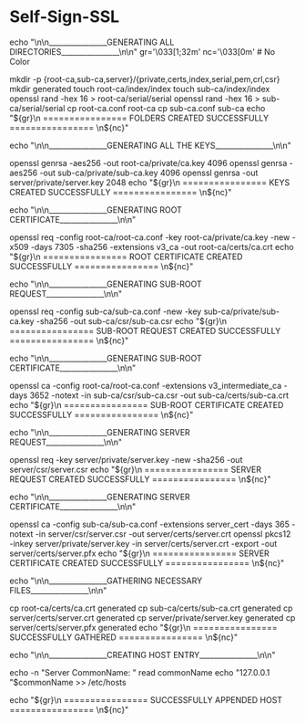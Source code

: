 # Self-Sign-SSL


echo "\n\n________________GENERATING ALL DIRECTORIES________________\n\n"
gr='\033[1;32m'
nc='\033[0m' # No Color

mkdir -p {root-ca,sub-ca,server}/{private,certs,index,serial,pem,crl,csr}
mkdir generated
touch root-ca/index/index
touch sub-ca/index/index
openssl rand -hex 16 > root-ca/serial/serial
openssl rand -hex 16 > sub-ca/serial/serial
cp root-ca.conf root-ca
cp sub-ca.conf sub-ca
echo "${gr}\n ================ FOLDERS CREATED SUCCESSFULLY ================ \n${nc}"

echo "\n\n________________GENERATING ALL THE KEYS________________\n\n"

openssl genrsa -aes256 -out root-ca/private/ca.key 4096
openssl genrsa -aes256 -out sub-ca/private/sub-ca.key 4096
openssl genrsa -out server/private/server.key 2048
echo "${gr}\n ================ KEYS CREATED SUCCESSFULLY ================ \n${nc}"

echo "\n\n________________GENERATING ROOT CERTIFICATE________________\n\n"

openssl req -config root-ca/root-ca.conf -key root-ca/private/ca.key -new -x509 -days 7305 -sha256 -extensions v3_ca -out root-ca/certs/ca.crt
echo "${gr}\n ================ ROOT CERTIFICATE CREATED SUCCESSFULLY ================ \n${nc}"

echo "\n\n________________GENERATING SUB-ROOT REQUEST________________\n\n"

openssl req -config sub-ca/sub-ca.conf -new -key sub-ca/private/sub-ca.key -sha256 -out sub-ca/csr/sub-ca.csr
echo "${gr}\n ================ SUB-ROOT REQUEST CREATED SUCCESSFULLY  ================ \n${nc}"

echo "\n\n________________GENERATING SUB-ROOT CERTIFICATE________________\n\n"

openssl ca -config root-ca/root-ca.conf -extensions v3_intermediate_ca -days 3652 -notext -in sub-ca/csr/sub-ca.csr -out sub-ca/certs/sub-ca.crt
echo "${gr}\n ================ SUB-ROOT CERTIFICATE CREATED SUCCESSFULLY ================ \n${nc}"

echo "\n\n________________GENERATING SERVER REQUEST________________\n\n"

openssl req -key server/private/server.key -new -sha256 -out server/csr/server.csr
echo "${gr}\n ================ SERVER REQUEST CREATED SUCCESSFULLY ================ \n${nc}"

echo "\n\n________________GENERATING SERVER CERTIFICATE________________\n\n"

openssl ca -config sub-ca/sub-ca.conf -extensions server_cert -days 365 -notext -in server/csr/server.csr -out server/certs/server.crt
openssl pkcs12 -inkey server/private/server.key -in server/certs/server.crt -export -out server/certs/server.pfx
echo "${gr}\n ================ SERVER CERTIFICATE CREATED SUCCESSFULLY ================ \n${nc}"

echo "\n\n________________GATHERING NECESSARY FILES________________\n\n"

cp root-ca/certs/ca.crt generated
cp sub-ca/certs/sub-ca.crt generated
cp server/certs/server.crt generated
cp server/private/server.key generated
cp server/certs/server.pfx generated
echo "${gr}\n ================ SUCCESSFULLY GATHERED ================ \n${nc}"

echo "\n\n________________CREATING HOST ENTRY________________\n\n"

echo -n "Server CommonName: "
read commonName
echo "127.0.0.1 "$commonName >> /etc/hosts

echo "${gr}\n ================ SUCCESSFULLY APPENDED HOST ================ \n${nc}"


